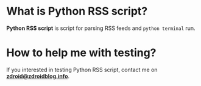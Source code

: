 # What is Python RSS script?

**Python RSS script** is script for parsing RSS feeds and `python terminal` run.

# How to help me with testing?

If you interested in testing Python RSS script, contact me on **zdroid@zdroidblog.info**.
